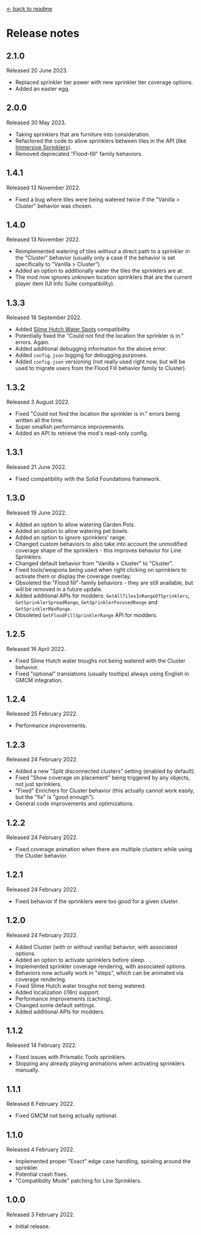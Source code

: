 [← back to readme](README.md)

# Release notes

## 2.1.0
Released 20 June 2023.

* Replaced sprinkler tier power with new sprinkler tier coverage options.
* Added an easter egg.

## 2.0.0
Released 30 May 2023.

* Taking sprinklers that are furniture into consideration.
* Refactored the code to allow sprinklers between tiles in the API (like [Immersive Sprinklers](https://www.nexusmods.com/stardewvalley/mods/15239)).
* Removed deprecated "Flood-fill" family behaviors.

## 1.4.1
Released 13 November 2022.

* Fixed a bug where tiles were being watered twice if the "Vanilla > Cluster" behavior was chosen.

## 1.4.0
Released 13 November 2022.

* Reimplemented watering of tiles without a direct path to a sprinkler in the "Cluster" behavior (usually only a case if the behavior is set specifically to "Vanilla > Cluster").
* Added an option to additionally water the tiles the sprinklers are at.
* The mod now ignores unknown location sprinklers that are the current player item (UI Info Suite compatibility).

## 1.3.3
Released 18 September 2022.

* Added [Slime Hutch Water Spots](https://www.nexusmods.com/stardewvalley/mods/13778) compatibility.
* Potentially fixed the "Could not find the location the sprinkler is in." errors. Again.
* Added additional debugging information for the above error.
* Added `config.json` logging for debugging purposes.
* Added `config.json` versioning (not really used right now, but will be used to migrate users from the Flood Fill behavior family to Cluster).

## 1.3.2
Released 3 August 2022.

* Fixed "Could not find the location the sprinkler is in." errors being written all the time.
* Super smallish performance improvements.
* Added an API to retrieve the mod's read-only config.

## 1.3.1
Released 21 June 2022.

* Fixed compatibility with the Solid Foundations framework.

## 1.3.0
Released 19 June 2022.

* Added an option to allow watering Garden Pots.
* Added an option to allow watering pet bowls.
* Added an option to ignore sprinklers' range.
* Changed custom behaviors to also take into account the unmodified coverage shape of the sprinklers - this improves behavior for Line Sprinklers.
* Changed default behavior from "Vanilla > Cluster" to "Cluster".
* Fixed tools/weapons being used when right clicking on sprinklers to activate them or display the coverage overlay.
* Obsoleted the "Flood fill"-family behaviors - they are still available, but will be removed in a future update.
* Added additional APIs for modders: `GetAllTilesInRangeOfSprinklers`, `GetSprinklerSpreadRange`, `GetSprinklerFocusedRange` and `GetSprinklerMaxRange`.
* Obsoleted `GetFloodFillSprinklerRange` API for modders.

## 1.2.5
Released 16 April 2022.

* Fixed Slime Hutch water troughs not being watered with the Cluster behavior.
* Fixed "optional" translations (usually tooltips) always using English in GMCM integration.

## 1.2.4
Released 25 February 2022.

* Performance improvements.

## 1.2.3
Released 24 February 2022.

* Added a new "Split disconnected clusters" setting (enabled by default).
* Fixed "Show coverage on placement" being triggered by any objects, not just sprinklers.
* "Fixed" Enrichers for Cluster behavior (this actually cannot work easily, but the "fix" is "good enough").
* General code improvements and optimizations.

## 1.2.2
Released 24 February 2022.

* Fixed coverage animation when there are multiple clusters while using the Cluster behavior.

## 1.2.1
Released 24 February 2022.

* Fixed behavior if the sprinklers were too good for a given cluster.

## 1.2.0
Released 24 February 2022.

* Added Cluster (with or without vanilla) behavior, with associated options.
* Added an option to activate sprinklers before sleep.
* Implemented sprinkler coverage rendering, with associated options.
* Behaviors now actually work in "steps", which can be animated via coverage rendering.
* Fixed Slime Hutch water troughs not being watered.
* Added localization (i18n) support.
* Performance improvements (caching).
* Changed some default settings.
* Added additional APIs for modders.

## 1.1.2
Released 14 February 2022.

* Fixed issues with Prismatic Tools sprinklers.
* Stopping any already playing animations when activating sprinklers manually.

## 1.1.1
Released 6 February 2022.

* Fixed GMCM not being actually optional.

## 1.1.0
Released 4 February 2022.

* Implemented proper "Exact" edge case handling, spiraling around the sprinkler.
* Potential crash fixes.
* "Compatibility Mode" patching for Line Sprinklers.

## 1.0.0
Released 3 February 2022.

* Initial release.